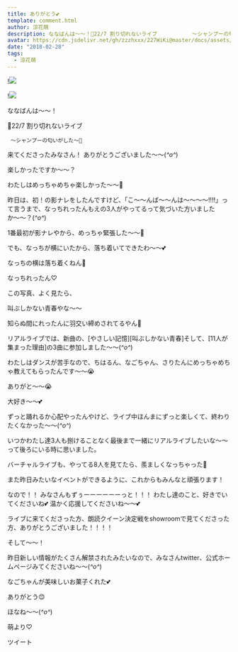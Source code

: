 ```yaml
---
title: ありがとう💕
template: comment.html
author: 涼花萌
description: ななばんは〜〜！🌸22/7 割り切れないライブ           〜シャンプーの匂いがした〜🌸来てくださったみなさん！ありがとうございました〜〜(*^o^*)...
avatar: https://cdn.jsdelivr.net/gh/zzzhxxx/227WiKi@master/docs/assets/photo/avatar/moe.jpg
date: "2018-02-28"
tags:
  - 涼花萌
---
```


!![](https://cdn.jsdelivr.net/gh/227WiKi/227WiKi-image@master/blog-image/moe-2018-02-28_1.jpg)

!![](https://cdn.jsdelivr.net/gh/227WiKi/227WiKi-image@master/blog-image/moe-2018-02-28_2.jpg)







ななばんは〜〜！








🌸22/7 割り切れないライブ

     〜シャンプーの匂いがした〜🌸








来てくださったみなさん！
ありがとうございました〜〜(*^o^*)









楽しかったですか〜〜？





わたしはめっちゃめちゃ楽しかった〜〜🤗











昨日は、初！の影ナレをしたんですけど、「こ〜〜んば〜〜んは〜〜〜〜!!!!」って言うまで、なっちれったんもえの3人がやってるって気づいた方いましたか〜〜？(*^o^*)







1番最初が影ナレやから、めっちゃ緊張した〜〜🙊






でも、なっちが横にいたから、落ち着いてできたわ〜〜💕


なっちの横は落ち着くねん💓






なっちれったん♡








この写真、よく見たら、


叫ぶしかない青春やな〜〜




知らぬ間にれったんに羽交い締めされてるやん🙊











リアルライブでは、新曲の、[やさしい記憶][叫ぶしかない青春]そして、[11人が集まった理由]の3曲に参加しました〜〜(*^o^*)





わたしはダンスが苦手なので、ちはるん、なごちゃん、さりたんにめっちゃめちゃ教えてもらったんです〜〜😭


ありがと〜〜😭



大好き〜〜💕




ずっと踊れるか心配やったんやけど、ライブ中ほんまにずっと楽しくて、終わりたくなかった〜〜(*^o^*)












いつかわたし達3人も捌けることなく最後まで一緒にリアルライブしたいな〜〜って後ろにいる時に思いました。




バーチャルライブも、やってる8人を見てたら、羨ましくなっちゃった🙈









また昨日みたいなイベントができるように、これからもみんなと頑張ります！



なので！！
みなさんもずぅーーーーーーっと！！！
わたし達のこと、好きでいてくださいね💕
温かく応援してくださいね〜〜💕






ライブに来てくださった方、朗読クイーン決定戦をshowroomで見てくださった方、ありがとうございました！！！！













そして〜〜！




昨日新しい情報がたくさん解禁されたみたいなので、みなさんtwitter、公式ホームページみてくださいね〜〜(*^o^*)









なごちゃんが美味しいお菓子くれた💕




ありがとう😊








ほなね〜〜(*^o^*)



萌より♡


ツイート



